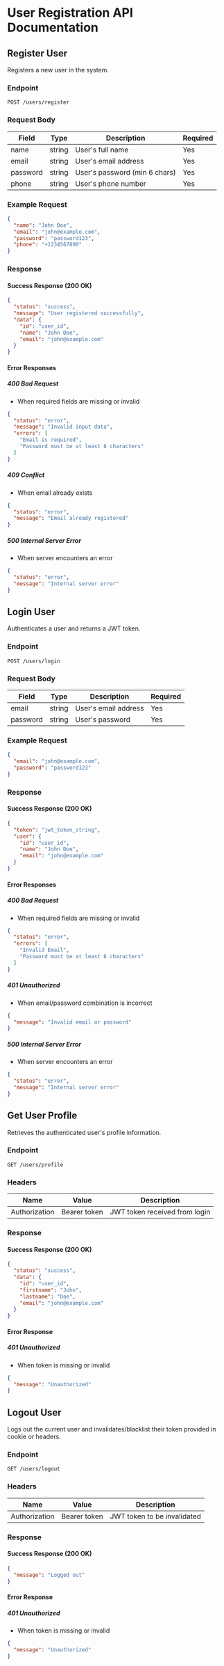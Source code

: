 # User Registration API Documentation

## Register User

Registers a new user in the system.

### Endpoint

```
POST /users/register
```

### Request Body

| Field      | Type     | Description                    | Required |
|------------|----------|--------------------------------|----------|
| name       | string   | User's full name               | Yes      |
| email      | string   | User's email address           | Yes      |
| password   | string   | User's password (min 6 chars)  | Yes      |
| phone      | string   | User's phone number            | Yes      |

### Example Request

```json
{
  "name": "John Doe",
  "email": "john@example.com",
  "password": "password123",
  "phone": "+1234567890"
}
```

### Response

#### Success Response (200 OK)

```json
{
  "status": "success",
  "message": "User registered successfully",
  "data": {
    "id": "user_id",
    "name": "John Doe",
    "email": "john@example.com"
  }
}
```

#### Error Responses

##### 400 Bad Request
- When required fields are missing or invalid

```json
{
  "status": "error",
  "message": "Invalid input data",
  "errors": [
    "Email is required",
    "Password must be at least 6 characters"
  ]
}
```

##### 409 Conflict
- When email already exists

```json
{
  "status": "error",
  "message": "Email already registered"
}
```

##### 500 Internal Server Error
- When server encounters an error

```json
{
  "status": "error",
  "message": "Internal server error"
}
```

## Login User

Authenticates a user and returns a JWT token.

### Endpoint

```
POST /users/login
```

### Request Body

| Field    | Type   | Description                   | Required |
|----------|--------|-------------------------------|----------|
| email    | string | User's email address         | Yes      |
| password | string | User's password              | Yes      |

### Example Request

```json
{
  "email": "john@example.com",
  "password": "password123"
}
```

### Response

#### Success Response (200 OK)

```json
{
  "token": "jwt_token_string",
  "user": {
    "id": "user_id",
    "name": "John Doe",
    "email": "john@example.com"
  }
}
```

#### Error Responses

##### 400 Bad Request
- When required fields are missing or invalid

```json
{
  "status": "error",
  "errors": [
    "Invalid Email",
    "Password must be at least 6 characters"
  ]
}
```

##### 401 Unauthorized
- When email/password combination is incorrect

```json
{
  "message": "Invalid email or password"
}
```

##### 500 Internal Server Error
- When server encounters an error

```json
{
  "status": "error",
  "message": "Internal server error"
}
```

## Get User Profile

Retrieves the authenticated user's profile information.

### Endpoint

```
GET /users/profile
```

### Headers

| Name          | Value         | Description                          |
|---------------|---------------|--------------------------------------|
| Authorization | Bearer token  | JWT token received from login        |

### Response

#### Success Response (200 OK)

```json
{
  "status": "success",
  "data": {
    "id": "user_id",
    "firstname": "John",
    "lastname": "Doe",
    "email": "john@example.com"
  }
}
```

#### Error Response

##### 401 Unauthorized
- When token is missing or invalid

```json
{
  "message": "Unauthorized"
}
```

## Logout User

Logs out the current user and invalidates/blacklist their token provided in cookie or headers.

### Endpoint

```
GET /users/logout
```

### Headers

| Name          | Value         | Description                          |
|---------------|---------------|--------------------------------------|
| Authorization | Bearer token  | JWT token to be invalidated         |

### Response

#### Success Response (200 OK)

```json
{
  "message": "Logged out"
}
```

#### Error Response

##### 401 Unauthorized
- When token is missing or invalid

```json
{
  "message": "Unauthorized"
}
```
